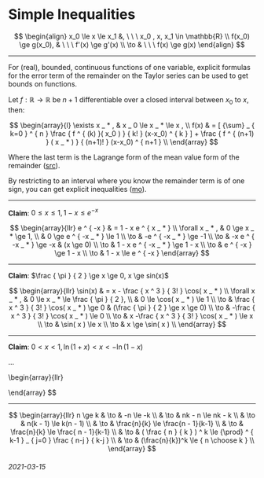 Simple Inequalities
===

$$
\begin{align}
x_0 \le x \le x_1 &, \ \ \   x_0 , x, x_1 \in \mathbb{R} \\
f(x_0) \ge g(x_0), & \ \ \ f'(x) \ge g'(x) \\
\to & \ \ \ f(x) \ge g(x)
\end{align}
$$

---

For (real), bounded, continuous functions of one variable,
explicit formulas for the error term of the remainder on the Taylor
series can be used to get bounds on functions.

Let $f: \mathbb{R} \to \mathbb{R}$ be $n+1$ differentiable over
a closed interval between $x_0$ to $x$, then:

$$
\begin{array}{l}
\exists x _ * , & x _ 0 \le x _ * \le x , \\
f(x) & = [ {\sum} _ { k=0 } ^ { n } \frac { f ^ { (k) }( x_0 ) } { k! } (x-x_0) ^ { k } ] + \frac { f ^ { (n+1) } ( x _ * ) } { (n+1)! } (x-x_0) ^ { n+1 } \\
\end{array}
$$

Where the last term is the Lagrange form of the mean value form of the remainder ([src](https://en.wikipedia.org/wiki/Taylor%27s_theorem)).

By restricting to an interval where you know the remainder term is of one sign, you can get explicit inequalities ([mo](https://math.stackexchange.com/questions/78261/using-taylor-series-expansion-as-a-bound)).

---

**Claim**: $0 \le x \le 1 , 1 - x \le e ^ { -x }$


$$
\begin{array}{llr}
e ^ { -x } & = 1 - x e ^ { x _ * } \\
\forall x _ * , & 0 \ge x _ * \ge 1, \\
 &  0 \ge e ^ { -x _ * } \le 1 \\
 \to & -e ^ { -x _ * } \ge -1 \\
 \to & -x e ^ { -x _ * } \ge -x  & (x \ge 0) \\
 \to & 1 - x e ^ { -x _ * } \ge 1 - x  \\
 \to & e ^ { -x } \ge 1 - x \\
 \to & 1 - x \le e ^ { -x }
\end{array}
$$

---

**Claim**: $\frac { \pi } { 2 } \ge x \ge 0, x \ge sin(x)$

$$
\begin{array}{llr}
\sin(x) & = x - \frac { x ^ 3 } { 3! } \cos( x _ * ) \\
\forall x _ * , & 0 \le x _ * \le \frac { \pi } { 2 }, \\
 & 0 \le \cos( x _ * ) \le 1 \\
\to & \frac { x ^ 3 } { 3! } \cos( x _ * ) \ge 0 & (\frac { \pi } { 2 } \ge x \ge 0) \\
\to & -\frac { x ^ 3 } { 3! } \cos( x _ * ) \le 0 \\
\to & x -\frac { x ^ 3 } { 3! } \cos( x _ * ) \le x \\
\to & \sin( x )  \le x \\
\to & x \ge \sin( x )  \\
\end{array}
$$

---

**Claim**: $0 < x < 1, \ln(1+x) < x < -\ln(1-x)$

...

$$
$$
\begin{array}{llr}

\end{array}
$$


---

$$
\begin{array}{llr}
n \ge k & \to & -n \le -k \\
 & \to & nk - n \le nk - k \\
 & \to & n(k - 1) \le k(n - 1) \\
 & \to & \frac{n}{k} \le \frac{n - 1}{k-1} \\
 & \to & \frac{n}{k} \le \frac{ n - 1}{k-1} \\
 & \to & ( \frac { n } { k } ) ^ k \le {\prod} ^ { k-1 }  _ { j=0 }  \frac { n-j } { k-j } \\
 & \to &  (\frac{n}{k})^k \le { n \choose k } \\
\end{array}
$$



###### 2021-03-15
